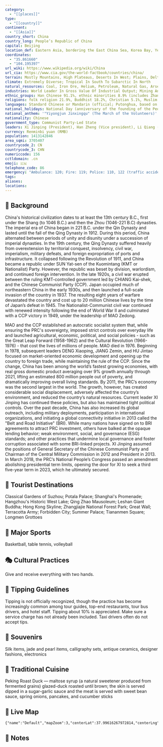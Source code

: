 ```yaml
---
category:
  - "[[places]]"
type:
  - "[[country]]"
continent:
  - "[[Asia]]"
country_short: China
country_long: People’s Republic of China
capital: Beijing
location_def: Eastern Asia, bordering the East China Sea, Korea Bay, Yellow Sea, and South China Sea, between North Korea and Vietnam
coordinates:
  - "35.861660"
  - "104.195397"
url_wiki: https://www.wikipedia.org/wiki/China
url_cia: https://www.cia.gov/the-world-factbook/countries/china/
terrain: Mostly Mountains, High Plateaus, Deserts In West; Plains, Deltas, And Hills In East
climate: Extremely Diverse; Tropical In South To Subarctic In North
natural_resources: Coal, Iron Ore, Helium, Petroleum, Natural Gas, Arsenic, Bismuth, Cobalt, Cadmium, Ferrosilicon, Gallium, Germanium, Hafnium, Indium, Lithium, Mercury, Tantalum, Tellurium, Tin, Titanium, Tungsten, Antimony, Manganese, Magnesium, Molybdenum, Selenium, Strontium, Vanadium, Magnetite, Aluminum, Lead, Zinc, Rare Earth Elements, Uranium, Hydropower Potential (World'S Largest), Arable Land
industries: World Leader In Gross Value Of Industrial Output; Mining And Ore Processing, Iron, Steel, Aluminum, And Other Metals, Coal; Machine Building; Armaments; Textiles And Apparel; Petroleum; Cement; Chemicals; Fertilizer; Consumer Products (Including Footwear, Toys, And Electronics); Food Processing; Transportation Equipment, Including Automobiles, Railcars And Locomotives, Ships, Aircraft; Telecommunications Equipment, Commercial Space Launch Vehicles, Satellites
ethnic_groups: Han Chinese 91.1%, ethnic minorities 8.9% (includes Zhang, Hui, Manchu, Uighur, Miao, Yi, Tujia, Tibetan, Mongol, Dong, Buyei, Yao, Bai, Korean, Hani, Li, Kazakh, Dai, and other nationalities) (2021 est.)
religions: folk religion 21.9%, Buddhist 18.2%, Christian 5.1%, Muslim 1.8%, Hindu < 0.1%, Jewish < 0.1%, other 0.7% (includes Daoist (Taoist)), unaffiliated 52.1% (2021 est.)
languages: Standard Chinese or Mandarin (official; Putonghua, based on the Beijing dialect), Yue (Cantonese), Wu (Shanghainese), Minbei (Fuzhou), Minnan (Hokkien-Taiwanese), Xiang, Gan, Hakka dialects
national_holidays: National Day (anniversary of the founding of the People's Republic of China), 1 October (1949)
national_anthem: '"Yiyongjun Jinxingqu" (The March of the Volunteers)'
nationality: Chinese
government_type: Communist Party-Led State
leaders: Xi Jinping (President), Han Zheng (Vice president), Li Qiang (Premier)
currency: Renminbi yuan (RMB)
population: 1413142846
area_sqmi: 3705407
countrycode_2: CN
countrycode_3: CHN
numericcode: 156
cctldomain: .cn
emoji: 🇨🇳
telephone_code: 86
emergency: "Ambulance: 120; Fire: 119; Police: 110, 122 (traffic accident)"
tags: 
aliases: 
locations:
---
```

## 🌱 Background
China's historical civilization dates to at least the 13th century B.C., first under the Shang (to 1046 B.C.) and then the Zhou (1046-221 B.C) dynasties. The imperial era of China began in 221 B.C. under the Qin Dynasty and lasted until the fall of the Qing Dynasty in 1912. During this period, China alternated between periods of unity and disunity under a succession of imperial dynasties. In the 19th century, the Qing Dynasty suffered heavily from overextension by territorial conquest, insolvency, civil war, imperialism, military defeats, and foreign expropriation of ports and infrastructure. It collapsed following the Revolution of 1911, and China became a republic under SUN Yat-sen of the Kuomintang (KMT or Nationalist) Party. However, the republic was beset by division, warlordism, and continued foreign intervention. In the late 1920s, a civil war erupted between the ruling KMT-controlled government led by CHIANG Kai-shek, and the Chinese Communist Party (CCP). Japan occupied much of northeastern China in the early 1930s, and then launched a full-scale invasion of the country in 1937. The resulting eight years of warfare devastated the country and cost up to 20 million Chinese lives by the time of Japan’s defeat in 1945. The Nationalist-Communist civil war continued with renewed intensity following the end of World War II and culminated with a CCP victory in 1949, under the leadership of MAO Zedong.  
  
MAO and the CCP established an autocratic socialist system that, while ensuring the PRC's sovereignty, imposed strict controls over everyday life and launched agricultural, economic, political, and social policies - such as the Great Leap Forward (1958-1962) and the Cultural Revolution (1966-1976) - that cost the lives of millions of people. MAO died in 1976. Beginning in 1978, subsequent leaders DENG Xiaoping, JIANG Zemin, and HU Jintao focused on market-oriented economic development and opening up the country to foreign trade, while maintaining the rule of the CCP. Since the change, China has been among the world’s fastest growing economies, with real gross domestic product averaging over 9% growth annually through 2021, lifting an estimated 800 million people out of poverty, and dramatically improving overall living standards. By 2011, the PRC’s economy was the second largest in the world. The growth, however, has created considerable social displacement, adversely affected the country’s environment, and reduced the country’s natural resources. Current leader XI Jinping has continued these policies, but also has maintained tight political controls. Over the past decade, China has also increased its global outreach, including military deployments, participation in international organizations, and initiating a global connectivity initiative in 2013 called the "Belt and Road Initiative" (BRI). While many nations have signed on to BRI agreements to attract PRC investment, others have balked at the opaque lending behavior; weak environment, social, and governance (ESG) standards; and other practices that undermine local governance and foster corruption associated with some BRI-linked projects. XI Jinping assumed the positions of General Secretary of the Chinese Communist Party and Chairman of the Central Military Commission in 2012 and President in 2013. In March 2018, the PRC’s National People’s Congress passed an amendment abolishing presidential term limits, opening the door for XI to seek a third five-year term in 2023, which he ultimately secured.

## 📌 Tourist Destinations
Classical Gardens of Suzhou; Potala Palace; Shanghai's Promenade; Hangzhou's Historic West Lake; Qing Zhao Mausoleum; Leshan Giant Buddha; Hong Kong Skyline; Zhangjiajie National Forest Park; Great Wall; Terracotta Army; Forbidden City; Summer Palace; Tiananmen Square; Longmen Grottoes

## 🥇 Major Sports
Basketball, table tennis, volleyball

## 🎭 Cultural Practices
Give and receive everything with two hands.

## 🫰 Tipping Guidelines
Tipping is not officially recognized, though the practice has become increasingly common among tour guides, top-end restaurants, tour bus drivers, and hotel staff. Tipping about 10% is appreciated. Make sure a service charge has not already been included. Taxi drivers often do not accept tips.

## 🎁 Souvenirs
Silk items, jade and pearl items, calligraphy sets, antique ceramics, designer fashions, electronics

## 🍲 Traditional Cuisine
Peking Roast Duck — maltose syrup (a natural sweetener produced from fermented grains) glazed-duck roasted until brown; the skin is served dipped in a sugar-garlic sauce and the meat is served with sweet bean sauce, spring onions, pancakes, and cucumber sticks

## 📡 Live Map
```mapview
{"name":"Default","mapZoom":3,"centerLat":37.99616267972814,"centerLng":103.27148437500001,"query":"","chosenMapSource":0}
```

## 📒 Notes

